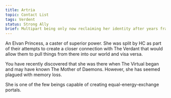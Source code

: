 ```yaml
---
title: Artria
topic: Contact List
tags: Verdent
status: Strong Ally
brief: Multipart being only now reclaiming her identity after years fractured by HC
---
```


An Elvan Princess, a caster of superior power. She was split by HC as part of their attempts to create a closer connection with The Verdant that would allow them to pull things from there into our world and visa versa. 

You have recently discovered that she was there when The Virtual began and may have known The Mother of Daemons. However, she has seemed plagued with memory loss.

She is one of the few beings capable of creating equal-energy-exchange portals. 